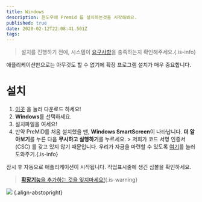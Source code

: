 ```yaml
---
title: Windows
description: 윈도우에 Premid 를 설치하는것을 시작해봐요.
published: true
date: 2020-02-12T22:08:41.501Z
tags:
---
```


> 설치를 진행하기 전에, 시스템이 [요구사항](/install/requirements)을 충족하는지 확인해주세요.{.is-info}

애플리케이션만으로는 아무것도 할 수 없기에 확장 프로그램 설치가 매우 중요합니다.

# 설치
1. [이곳](https://premid.app/downloads) 을 눌러 다운로드 하세요!
2. **Windows**를 선택하세요.
3. 설치파일을 여세요!
4. 만약 PreMiD를 처음 설치했을 땐, **Windows SmartScreen**이 나타납니다. **더 알아보기**를 누른 다음 **무시하고 실행하기**를 누르세요. > 저희가 코드 서명 인증서 (CSC) 를 갖고 있지 않기 때문입니다. 우리가 자금을 마련할 수 있도록 [여기](https://www.patreon.com/Timeraa)를 눌러 도와주기.{.is-info}

잠시 후 자동으로 애플리케이션이 시작됩니다. 작업표시줄에 생긴 심볼을 확인하세요.

> [**확장기능**을 추가하는 것을 잊지마세요!](/install){.is-warning}

![](https://a.icons8.com/djxbtnYm/GBjHDS/svg.svg) {.align-abstopright}